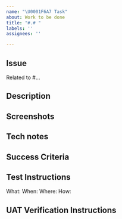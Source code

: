 ```yaml
---
name: "\U0001F6A7 Task"
about: Work to be done
title: "#.# "
labels: ''
assignees: ''

---
```


## Issue
Related to #...

## Description
<!-- (required) A clear and concise layman's description. -->

## Screenshots
<!--- (optional) -->

## Tech notes
<!-- (optional) Any architectural notes, i.e. modules to use or approach to leverage. -->

## Success Criteria
<!-- (required) Definition of Done. Metrics to verify that solution is useful/valueable to users and fulfills the purpose
<!-- i.e. Search returns at least 5 valid options based on autodetected region within 3 seconds -->

## Test Instructions
<!-- (required) Describe proper functionality and instructions for use during verification testing. -->
<!-- What - functionality or code paths to test i.e. a URL/config details/examples of variations/permissions -->
<!-- When - select an option: no testing required, one time verification only, verfiy & add a regression test -->
<!-- Where - which env should it be verified on? i.e. on test env on Aug 10th, or production env after xyz is deployed -->
<!-- How - steps for manual verification. describe a failure scenario if appropriate.  -->
What:
When:
Where:
How:

## UAT Verification Instructions
<!-- (optional) -->
